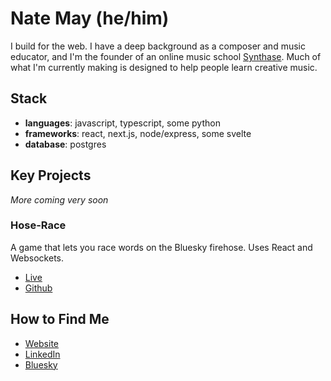 # Nate May (he/him)

I build for the web. I have a deep background as a composer and music educator, and I'm the founder of an online music school [Synthase](https://synthase.cc). Much of what I'm currently making is designed to help people learn creative music.

## Stack
- __languages__: javascript, typescript, some python
- __frameworks__: react, next.js, node/express, some svelte
- __database__: postgres

## Key Projects
_More coming very soon_

### Hose-Race
A game that lets you race words on the Bluesky firehose. Uses React and Websockets.
- [Live](https://hose-race.natemay.dev)
- [Github](https://github.com/natepmay/hose-race)

## How to Find Me
- [Website](https://www.natemay.dev)
- [LinkedIn](https://www.linkedin.com/in/nate-may/)
- [Bluesky](https://bsky.app/profile/natemay.dev)
